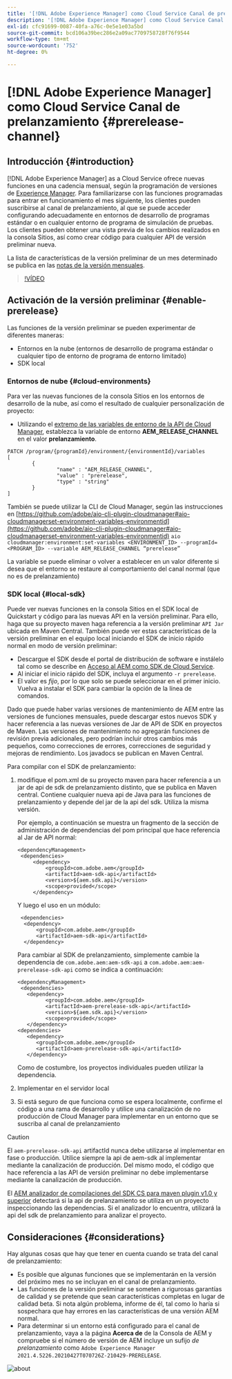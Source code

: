 ```yaml
---
title: '[!DNL Adobe Experience Manager] como Cloud Service Canal de prelanzamiento'
description: '[!DNL Adobe Experience Manager] como Cloud Service Canal de prelanzamiento'
exl-id: cfc91699-0087-40fa-a76c-0e5e1e03a5bd
source-git-commit: bcd106a39bec286e2a09ac7709758728f76f9544
workflow-type: tm+mt
source-wordcount: '752'
ht-degree: 0%

---
```


# [!DNL Adobe Experience Manager] como Cloud Service Canal de prelanzamiento {#prerelease-channel}


## Introducción {#introduction}

[!DNL Adobe Experience Manager] as a Cloud Service ofrece nuevas funciones en una cadencia mensual, según la programación de versiones de  [Experience Manager](https://experienceleague.adobe.com/docs/experience-manager-release-information/aem-release-updates/update-releases-roadmap.html?lang=en#aem-as-cloud-service). Para familiarizarse con las funciones programadas para entrar en funcionamiento el mes siguiente, los clientes pueden suscribirse al canal de prelanzamiento, al que se puede acceder configurando adecuadamente en entornos de desarrollo de programas estándar o en cualquier entorno de programa de simulación de pruebas. Los clientes pueden obtener una vista previa de los cambios realizados en la consola Sitios, así como crear código para cualquier API de versión preliminar nueva.

La lista de características de la versión preliminar de un mes determinado se publica en las [notas de la versión mensuales](/help/release-notes/release-notes-cloud/release-notes-current.md).

>[!VÍDEO](/help/release-notes/assets/prerelease-overview.mp4)

## Activación de la versión preliminar {#enable-prerelease}

Las funciones de la versión preliminar se pueden experimentar de diferentes maneras:

* Entornos en la nube (entornos de desarrollo de programa estándar o cualquier tipo de entorno de programa de entorno limitado)
* SDK local

### Entornos de nube {#cloud-environments}

Para ver las nuevas funciones de la consola Sitios en los entornos de desarrollo de la nube, así como el resultado de cualquier personalización de proyecto:

* Utilizando el [extremo de las variables de entorno de la API de Cloud Manager](https://www.adobe.io/apis/experiencecloud/cloud-manager/api-reference.html#/Variables/patchEnvironmentVariables), establezca la variable de entorno **AEM_RELEASE_CHANNEL** en el valor **prelanzamiento**.

```
PATCH /program/{programId}/environment/{environmentId}/variables
[
        {
                "name" : "AEM_RELEASE_CHANNEL",
                "value" : "prerelease",
                "type" : "string"
        }
]
```

También se puede utilizar la CLI de Cloud Manager, según las instrucciones en [https://github.com/adobe/aio-cli-plugin-cloudmanager#aio-cloudmanagerset-environment-variables-environmentid](https://github.com/adobe/aio-cli-plugin-cloudmanager#aio-cloudmanagerset-environment-variables-environmentid)
```aio cloudmanager:environment:set-variables <ENVIRONMENT_ID> --programId=<PROGRAM_ID> --variable AEM_RELEASE_CHANNEL “prerelease”```


La variable se puede eliminar o volver a establecer en un valor diferente si desea que el entorno se restaure al comportamiento del canal normal (que no es de prelanzamiento)

### SDK local {#local-sdk}

Puede ver nuevas funciones en la consola Sitios en el SDK local de Quickstart y código para las nuevas API en la versión preliminar. Para ello, haga que su proyecto maven haga referencia a la versión preliminar `API Jar` ubicada en Maven Central. También puede ver estas características de la versión preliminar en el equipo local iniciando el SDK de inicio rápido normal en modo de versión preliminar:

* Descargue el SDK desde el portal de distribución de software e instálelo tal como se describe en [Acceso al AEM como SDK de Cloud Service](/help/implementing/developing/introduction/aem-as-a-cloud-service-sdk.md).
* Al iniciar el inicio rápido del SDK, incluya el argumento `-r prerelease`.
* El valor es *fijo*, por lo que solo se puede seleccionar en el primer inicio. Vuelva a instalar el SDK para cambiar la opción de la línea de comandos.

Dado que puede haber varias versiones de mantenimiento de AEM entre las versiones de funciones mensuales, puede descargar estos nuevos SDK y hacer referencia a las nuevas versiones de Jar de API de SDK en proyectos de Maven. Las versiones de mantenimiento no agregarán funciones de revisión previa adicionales, pero podrían incluir otros cambios más pequeños, como correcciones de errores, correcciones de seguridad y mejoras de rendimiento.
Los javadocs se publican en Maven Central.

Para compilar con el SDK de prelanzamiento:

1. modifique el pom.xml de su proyecto maven para hacer referencia a un jar de api de sdk de prelanzamiento distinto, que se publica en Maven central. Contiene cualquier nueva api de Java para las funciones de prelanzamiento y depende del jar de la api del sdk. Utiliza la misma versión.

   Por ejemplo, a continuación se muestra un fragmento de la sección de administración de dependencias del pom principal que hace referencia al Jar de API normal:

   ```
   <dependencyManagement>
    <dependencies>
        <dependency>
            <groupId>com.adobe.aem</groupId>
            <artifactId>aem-sdk-api</artifactId>
            <version>${aem.sdk.api}</version>
            <scope>provided</scope>
        </dependency>
   ```

   Y luego el uso en un módulo:

   ```
    <dependencies>
     <dependency>
         <groupId>com.adobe.aem</groupId>
         <artifactId>aem-sdk-api</artifactId>
     </dependency>
   ```

   Para cambiar al SDK de prelanzamiento, simplemente cambie la dependencia de `com.adobe.aem:aem-sdk-api` a `com.adobe.aem:aem-prerelease-sdk-api` como se indica a continuación:

   ```
   <dependencyManagement>
    <dependencies>
      <dependency>
            <groupId>com.adobe.aem</groupId>
            <artifactId>aem-prerelease-sdk-api</artifactId>
            <version>${aem.sdk.api}</version>
            <scope>provided</scope>
      </dependency>
   <dependencies>
      <dependency>
         <groupId>com.adobe.aem</groupId>
         <artifactId>aem-prerelease-sdk-api</artifactId>
      </dependency>
   ```

   Como de costumbre, los proyectos individuales pueden utilizar la dependencia.

1. Implementar en el servidor local
1. Si está seguro de que funciona como se espera localmente, confirme el código a una rama de desarrollo y utilice una canalización de no producción de Cloud Manager para implementar en un entorno que se suscriba al canal de prelanzamiento

>[!CAUTION]
El `aem-prerelease-sdk-api` artifactId nunca debe utilizarse al implementar en fase o producción. Utilice siempre la api de aem-sdk al implementar mediante la canalización de producción. Del mismo modo, el código que hace referencia a las API de versión preliminar no debe implementarse mediante la canalización de producción.

El [AEM analizador de compilaciones del SDK CS para maven plugin v1.0 y superior](https://experienceleague.adobe.com/docs/experience-manager-core-components/using/developing/archetype/build-analyzer-maven-plugin.html?lang=en#developing) detectará si la api de prelanzamiento se utiliza en un proyecto inspeccionando las dependencias. Si el analizador lo encuentra, utilizará la api del sdk de prelanzamiento para analizar el proyecto.

## Consideraciones {#considerations}

Hay algunas cosas que hay que tener en cuenta cuando se trata del canal de prelanzamiento:

* Es posible que algunas funciones que se implementarán en la versión del próximo mes no se incluyan en el canal de prelanzamiento.
* Las funciones de la versión preliminar se someten a rigurosas garantías de calidad y se pretende que sean características completas en lugar de calidad beta. Si nota algún problema, informe de él, tal como lo haría si sospechara que hay errores en las características de una versión AEM normal.
* Para determinar si un entorno está configurado para el canal de prelanzamiento, vaya a la página **Acerca de** de la Consola de AEM y compruebe si el número de versión de AEM incluye un sufijo *de prelanzamiento* como ```Adobe Experience Manager 2021.4.5226.20210427T070726Z-210429-PRERELEASE```.

![about](/help/release-notes/assets/about.png)
